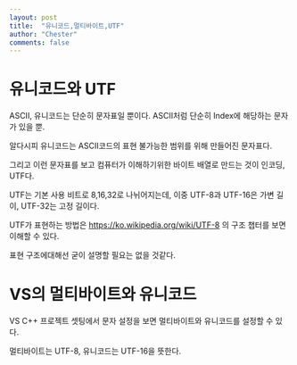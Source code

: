 ```yaml
---
layout: post
title:  "유니코드,멀티바이트,UTF"
author: "Chester"
comments: false
---
```



# 유니코드와 UTF

ASCII, 유니코드는 단순히 문자표일 뿐이다. ASCII처럼 단순히 Index에 해당하는 문자가 있을 뿐.


알다시피 유니코드는 ASCII코드의 표현 불가능한 범위를 위해 만들어진 문자표다.

그리고 이런 문자표를 보고 컴퓨터가 이해하기위한 바이트 배열로 만드는 것이 인코딩, UTF다.

UTF는 기본 사용 비트로 8,16,32로 나뉘어지는데, 이중 UTF-8과 UTF-16은 가변 길이, UTF-32는 고정 길이다.

UTF가 표현하는 방법은 https://ko.wikipedia.org/wiki/UTF-8 의 구조 챕터를 보면 이해할 수 있다.

표현 구조에대해선 굳이 설명할 필요는 없을 것같다.


# VS의 멀티바이트와 유니코드

VS C++ 프로젝트 셋팅에서 문자 설정을 보면 멀티바이트와 유니코드를 설정할 수 있다.

멀티바이트는 UTF-8, 유니코드는 UTF-16을 뜻한다.
